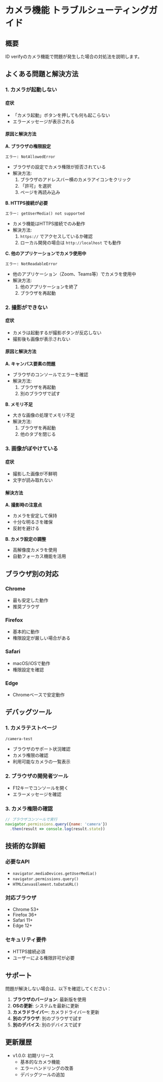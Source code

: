 # カメラ機能 トラブルシューティングガイド

## 概要

ID verifyのカメラ機能で問題が発生した場合の対処法を説明します。

## よくある問題と解決方法

### 1. カメラが起動しない

#### 症状
- 「カメラ起動」ボタンを押しても何も起こらない
- エラーメッセージが表示される

#### 原因と解決方法

**A. ブラウザの権限設定**
```
エラー: NotAllowedError
```
- ブラウザの設定でカメラ権限が拒否されている
- 解決方法:
  1. ブラウザのアドレスバー横のカメラアイコンをクリック
  2. 「許可」を選択
  3. ページを再読み込み

**B. HTTPS接続が必要**
```
エラー: getUserMedia() not supported
```
- カメラ機能はHTTPS接続でのみ動作
- 解決方法:
  1. `https://` でアクセスしているか確認
  2. ローカル開発の場合は `http://localhost` でも動作

**C. 他のアプリケーションでカメラ使用中**
```
エラー: NotReadableError
```
- 他のアプリケーション（Zoom、Teams等）でカメラを使用中
- 解決方法:
  1. 他のアプリケーションを終了
  2. ブラウザを再起動

### 2. 撮影ができない

#### 症状
- カメラは起動するが撮影ボタンが反応しない
- 撮影後も画像が表示されない

#### 原因と解決方法

**A. キャンバス要素の問題**
- ブラウザのコンソールでエラーを確認
- 解決方法:
  1. ブラウザを再起動
  2. 別のブラウザで試す

**B. メモリ不足**
- 大きな画像の処理でメモリ不足
- 解決方法:
  1. ブラウザを再起動
  2. 他のタブを閉じる

### 3. 画像がぼやけている

#### 症状
- 撮影した画像が不鮮明
- 文字が読み取れない

#### 解決方法

**A. 撮影時の注意点**
- カメラを安定して保持
- 十分な明るさを確保
- 反射を避ける

**B. カメラ設定の調整**
- 高解像度カメラを使用
- 自動フォーカス機能を活用

## ブラウザ別の対応

### Chrome
- 最も安定した動作
- 推奨ブラウザ

### Firefox
- 基本的に動作
- 権限設定が厳しい場合がある

### Safari
- macOS/iOSで動作
- 権限設定を確認

### Edge
- Chromeベースで安定動作

## デバッグツール

### 1. カメラテストページ
```
/camera-test
```
- ブラウザのサポート状況確認
- カメラ権限の確認
- 利用可能なカメラの一覧表示

### 2. ブラウザの開発者ツール
- F12キーでコンソールを開く
- エラーメッセージを確認

### 3. カメラ権限の確認
```javascript
// ブラウザコンソールで実行
navigator.permissions.query({name: 'camera'})
  .then(result => console.log(result.state))
```

## 技術的な詳細

### 必要なAPI
- `navigator.mediaDevices.getUserMedia()`
- `navigator.permissions.query()`
- `HTMLCanvasElement.toDataURL()`

### 対応ブラウザ
- Chrome 53+
- Firefox 36+
- Safari 11+
- Edge 12+

### セキュリティ要件
- HTTPS接続必須
- ユーザーによる権限許可が必要

## サポート

問題が解決しない場合は、以下を確認してください：

1. **ブラウザのバージョン**: 最新版を使用
2. **OSの更新**: システムを最新に更新
3. **カメラドライバー**: カメラドライバーを更新
4. **別のブラウザ**: 別のブラウザで試す
5. **別のデバイス**: 別のデバイスで試す

## 更新履歴

- v1.0.0: 初期リリース
  - 基本的なカメラ機能
  - エラーハンドリングの改善
  - デバッグツールの追加 